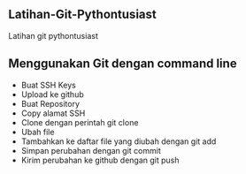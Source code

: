 ## Latihan-Git-Pythontusiast
Latihan git pythontusiast

## Menggunakan Git dengan command line
- Buat SSH Keys
- Upload ke github
- Buat Repository
- Copy alamat SSH
- Clone dengan perintah git clone <alamat ssh>
- Ubah file
- Tambahkan ke daftar file yang diubah dengan git add
- Simpan perubahan dengan git commit
- Kirim perubahan ke github dengan git push
